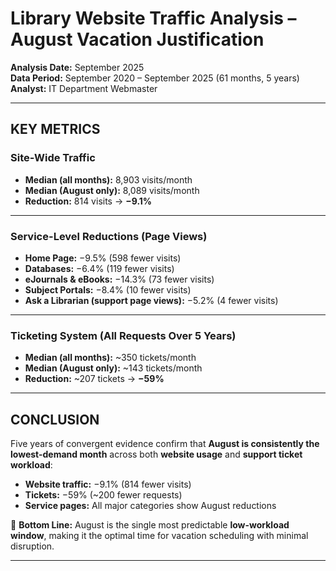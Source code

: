 # Library Website Traffic Analysis – August Vacation Justification

**Analysis Date:** September 2025  
**Data Period:** September 2020 – September 2025 (61 months, 5 years)  
**Analyst:** IT Department Webmaster  

---

## KEY METRICS

### Site-Wide Traffic
- **Median (all months):** 8,903 visits/month  
- **Median (August only):** 8,089 visits/month  
- **Reduction:** 814 visits → **−9.1%**

---

### Service-Level Reductions (Page Views)
- **Home Page:** −9.5% (598 fewer visits)  
- **Databases:** −6.4% (119 fewer visits)  
- **eJournals & eBooks:** −14.3% (73 fewer visits)  
- **Subject Portals:** −8.4% (10 fewer visits)  
- **Ask a Librarian (support page views):** −5.2% (4 fewer visits)

---

### Ticketing System (All Requests Over 5 Years)
- **Median (all months):** ~350 tickets/month  
- **Median (August only):** ~143 tickets/month  
- **Reduction:** ~207 tickets → **−59%**

---

## CONCLUSION

Five years of convergent evidence confirm that **August is consistently the lowest-demand month** across both **website usage** and **support ticket workload**:

- **Website traffic:** −9.1% (814 fewer visits)  
- **Tickets:** −59% (~200 fewer requests)  
- **Service pages:** All major categories show August reductions  

📌 **Bottom Line:** August is the single most predictable **low-workload window**, making it the optimal time for vacation scheduling with minimal disruption.

---
